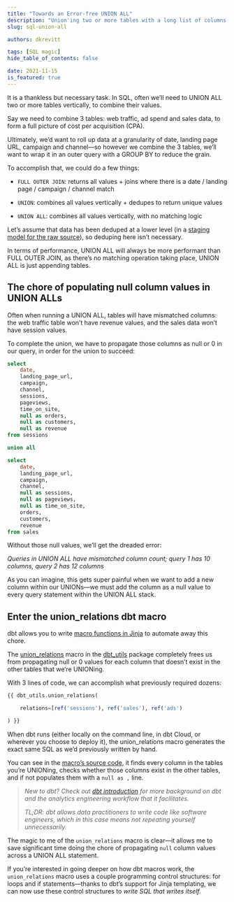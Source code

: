 ```yaml
---
title: "Towards an Error-free UNION ALL"
description: "Union'ing two or more tables with a long list of columns can be an error-prone chore, which dbt + dbt_utils abstracts away."
slug: sql-union-all

authors: dkrevitt

tags: [SQL magic]
hide_table_of_contents: false

date: 2021-11-15
is_featured: true
---
```


It is a thankless but necessary task. In SQL, often we’ll need to UNION ALL two or more tables vertically, to combine their values.  

<!--truncate-->

Say we need to combine 3 tables: web traffic, ad spend and sales data, to form a full picture of cost per acquisition (CPA). 

Ultimately, we’d want to roll up data at a granularity of date, landing page URL, campaign and channel—so however we combine the 3 tables, we’ll want to wrap it in an outer query with a GROUP BY to reduce the grain.  

To accomplish that, we could do a few things:

* `FULL OUTER JOIN`: returns all values + joins where there is a date / landing page / campaign / channel match

* `UNION`: combines all values vertically + dedupes to return unique values

* `UNION ALL`: combines all values vertically, with no matching logic 

Let’s assume that data has been deduped at a lower level (in a [staging model for the raw source](https://www.getdbt.com/analytics-engineering/modular-data-modeling-technique/#data-model-naming-conventions)), so deduping here isn’t necessary.

In terms of performance, UNION ALL will always be more performant than FULL OUTER JOIN, as there’s no matching operation taking place, UNION ALL is just appending tables.

## The chore of populating null column values in UNION ALLs

Often when running a UNION ALL, tables will have mismatched columns: the web traffic table won’t have revenue values, and the sales data won’t have session values.

To complete the union, we have to propagate those columns as null or 0 in our query, in order for the union to succeed:

```sql
select
	date,
	landing_page_url,
	campaign,
	channel,
	sessions,
	pageviews,
	time_on_site,
	null as orders,
	null as customers,
	null as revenue
from sessions

union all 

select
	date,
	landing_page_url,
	campaign,
	channel,
	null as sessions,
	null as pageviews,
	null as time_on_site,
	orders,
	customers,
	revenue
from sales
```

Without those null values, we’ll get the dreaded error:

*Queries in UNION ALL have mismatched column count; query 1 has 10 columns, query 2 has 12 columns*

As you can imagine, this gets super painful when we want to add a new column within our UNIONs—we must add the column as a null value to every query statement within the UNION ALL stack.

## Enter the union_relations dbt macro

dbt allows you to write [macro functions in Jinja](https://docs.getdbt.com/docs/building-a-dbt-project/jinja-macros) to automate away this chore.

The [union_relations](https://github.com/dbt-labs/dbt-utils#union_relations-source) macro in the [dbt_utils](https://hub.getdbt.com/dbt-labs/dbt_utils/latest/) package completely frees us from propagating null or 0 values for each column that doesn’t exist in the other tables that we’re UNIONing.

With 3 lines of code, we can accomplish what previously required dozens:

```sql
{{ dbt_utils.union_relations(

    relations=[ref('sessions'), ref('sales'), ref('ads')

) }}
```

When dbt runs (either locally on the command line, in dbt Cloud, or wherever you choose to deploy it), the union_relations macro generates the exact same SQL as we’d previously written by hand.

You can see in the [macro’s source code](https://github.com/dbt-labs/dbt-utils/blob/master/macros/sql/union.sql), it finds every column in the tables you’re UNIONing, checks whether those columns exist in the other tables, and if not populates them with a `null as ,` line.  

> *New to dbt?  Check out [dbt introduction](https://docs.getdbt.com/docs/introduction) for more background on dbt and the analytics engineering workflow that it facilitates.*
> 
> *TL;DR: dbt allows data practitioners to write code like software engineers, which in this case means not repeating yourself unnecessarily.*

The magic to me of the `union_relations` macro is clear—it allows me to save significant time doing the chore of propagating `null` column values across a UNION ALL statement.

If you’re interested in going deeper on how dbt macros work, the `union_relations` macro uses a couple programming control structures: for loops and if statements—thanks to dbt’s support for Jinja templating, we can now use these control structures to *write SQL that writes itself.*

